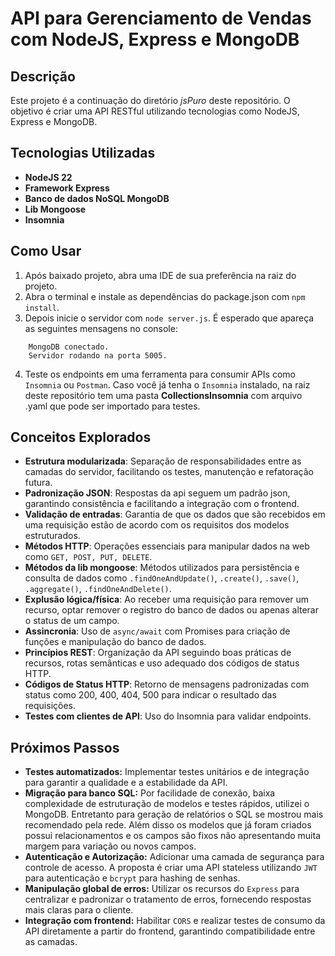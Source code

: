 # API para Gerenciamento de Vendas com NodeJS, Express e MongoDB

## Descrição
Este projeto é a continuação do diretório *jsPuro* deste repositório. 
O objetivo é criar uma API RESTful utilizando tecnologias como NodeJS, Express e MongoDB.


## Tecnologias Utilizadas
- **NodeJS 22**
- **Framework Express**
- **Banco de dados NoSQL MongoDB**
- **Lib Mongoose**
- **Insomnia**

## Como Usar
1. Após baixado projeto, abra uma IDE de sua preferência na raiz do projeto.
2. Abra o terminal e instale as dependências do package.json com `npm install`.
3. Depois inicie o servidor com `node server.js`. É esperado que apareça as seguintes mensagens no console:
```
    MongoDB conectado.
    Servidor rodando na porta 5005.
```
4. Teste os endpoints em uma ferramenta para consumir APIs como `Insomnia` ou `Postman`. Caso você já tenha o `Insomnia` instalado, na raiz deste repositório tem uma pasta **CollectionsInsomnia** com arquivo .yaml que pode ser importado para testes.


## Conceitos Explorados
- **Estrutura modularizada**: Separação de responsabilidades entre as camadas do servidor, facilitando os testes, manutenção e refatoração futura.
- **Padronização JSON**: Respostas da api seguem um padrão json, garantindo consistência e facilitando a integração com o frontend.
- **Validação de entradas**: Garantia de que os dados que são recebidos em uma requisição estão de acordo com os requisitos dos modelos estruturados.
- **Métodos HTTP**: Operações essenciais para manipular dados na web como `GET, POST, PUT, DELETE`.
- **Métodos da lib mongoose**: Métodos utilizados para persistência e consulta de dados como `.findOneAndUpdate()`, `.create()`, `.save()`, `.aggregate()`, `.findOneAndDelete()`.
- **Explusão lógica/física**: Ao receber uma requisição para remover um recurso, optar remover o registro do banco de dados ou apenas alterar o status de um campo.
- **Assincronia**: Uso de `async/await` com Promises para criação de funções e manipulação do banco de dados.
- **Princípios REST**: Organização da API seguindo boas práticas de recursos, rotas semânticas e uso adequado dos códigos de status HTTP.
- **Códigos de Status HTTP**: Retorno de mensagens padronizadas com status como 200, 400, 404, 500 para indicar o resultado das requisições.
- **Testes com clientes de API**: Uso do Insomnia para validar endpoints.


## Próximos Passos
- **Testes automatizados:** Implementar testes unitários e de integração para garantir a qualidade e a estabilidade da API.
- **Migração para banco SQL:** Por facilidade de conexão, baixa complexidade de estruturação de modelos e testes rápidos, utilizei o MongoDB. Entretanto para geração de relatórios o SQL se mostrou mais recomendado pela rede. Além disso os modelos que já foram criados possui relacionamentos e os campos são fixos não apresentando muita margem para variação ou novos campos.
- **Autenticação e Autorização:** Adicionar uma camada de segurança para controle de acesso. A proposta é criar uma API stateless utilizando `JWT` para autenticação e `bcrypt` para hashing de senhas.
- **Manipulação global de erros:** Utilizar os recursos do `Express` para centralizar e padronizar o tratamento de erros, fornecendo respostas mais claras para o cliente.
- **Integração com frontend:** Habilitar `CORS` e realizar testes de consumo da API diretamente a partir do frontend, garantindo compatibilidade entre as camadas.
